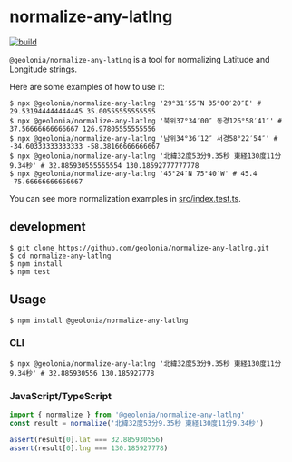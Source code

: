 # normalize-any-latlng

[![build](https://github.com/geolonia/normalize-any-latlng/actions/workflows/test.yml/badge.svg)](https://github.com/geolonia/normalize-any-latlng/actions/workflows/test.yml)

`@geolonia/normalize-any-latLng` is a tool for normalizing Latitude and Longitude strings.

Here are some examples of how to use it:

```shell
$ npx @geolonia/normalize-any-latlng '29°31′55″N 35°00′20″E' # 29.531944444444445 35.00555555555555
$ npx @geolonia/normalize-any-latlng '북위37°34′00″ 동경126°58′41″' # 37.56666666666667 126.97805555555556
$ npx @geolonia/normalize-any-latlng '남위34°36′12″ 서경58°22′54″' # -34.60333333333333 -58.38166666666667
$ npx @geolonia/normalize-any-latlng '北緯32度53分9.35秒 東経130度11分9.34秒' # 32.885930555555554 130.18592777777778
$ npx @geolonia/normalize-any-latlng '45°24′N 75°40′W' # 45.4 -75.66666666666667
```

You can see more normalization examples in [src/index.test.ts](./src/index.test.ts).

## development

```shell
$ git clone https://github.com/geolonia/normalize-any-latlng.git
$ cd normalize-any-latlng
$ npm install
$ npm test
```

## Usage

```shell
$ npm install @geolonia/normalize-any-latlng
```

### CLI

```shell
$ npx @geolonia/normalize-any-latlng '北緯32度53分9.35秒 東経130度11分9.34秒' # 32.885930556 130.185927778
```

### JavaScript/TypeScript


```javascript
import { normalize } from '@geolonia/normalize-any-latlng'
const result = normalize('北緯32度53分9.35秒 東経130度11分9.34秒')

assert(result[0].lat === 32.885930556)
assert(result[0].lng === 130.185927778)
```
